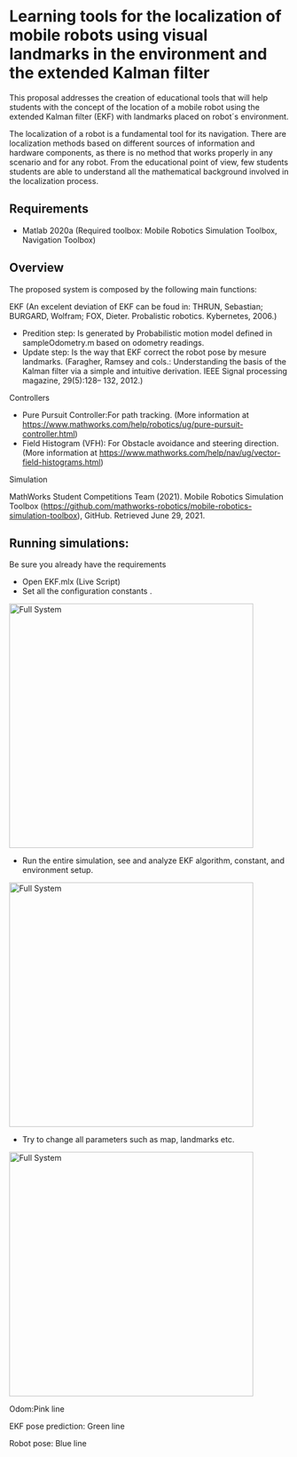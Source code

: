 # Learning tools for the localization of mobile robots using visual landmarks in the environment and the extended Kalman filter

This proposal addresses the creation of educational tools that will help students with the concept of the location of a mobile robot using the extended Kalman filter (EKF) with landmarks placed on robot´s environment.


The localization of a robot is a fundamental tool for its navigation. There are localization methods based on different sources of information and hardware components, as there is no method that works properly in any scenario and for any robot. From the educational point of view, few students students are able to understand all the mathematical background involved in the localization process.



## Requirements
* Matlab 2020a (Required toolbox: Mobile Robotics Simulation Toolbox, Navigation Toolbox)

## Overview 

The proposed system is composed by the following main functions:

EKF (An excelent deviation of EKF can be foud in: THRUN, Sebastian; BURGARD, Wolfram; FOX, Dieter. Probalistic robotics. Kybernetes, 2006.)
* Predition step: Is generated by Probabilistic motion model defined in sampleOdometry.m  based on odometry readings.
* Update step: Is the way that EKF correct the robot pose by mesure landmarks.  (Faragher, Ramsey and cols.: Understanding the basis of the Kalman filter via a
simple and intuitive derivation. IEEE Signal processing magazine, 29(5):128–
132, 2012.)

Controllers

* Pure Pursuit Controller:For path tracking. (More information at https://www.mathworks.com/help/robotics/ug/pure-pursuit-controller.html)
* Field Histogram (VFH): For Obstacle avoidance and steering direction. (More information at https://www.mathworks.com/help/nav/ug/vector-field-histograms.html)

Simulation

MathWorks Student Competitions Team (2021). Mobile Robotics Simulation Toolbox (https://github.com/mathworks-robotics/mobile-robotics-simulation-toolbox), GitHub. Retrieved June 29, 2021.



## Running simulations:

Be sure you already have the requirements

* Open EKF.mlx  (Live Script)
* Set all the configuration constants .

<img src="https://raw.githubusercontent.com/dieg4231/MRS_EKF_MatLab/main/img/EKF_gui.png" alt="Full System" width="440"/>

* Run the entire simulation, see and analyze EKF algorithm, constant, and environment setup.

<img src="https://raw.githubusercontent.com/dieg4231/MRS_EKF_MatLab/main/img/EKF_execution.PNG" alt="Full System" width="440"/>

* Try to change  all  parameters such as map, landmarks etc.
 
<img src="https://raw.githubusercontent.com/dieg4231/MRS_EKF_MatLab/main/img/EKF_office.PNG" alt="Full System" width="440"/>

Odom:Pink line

EKF pose prediction: Green line

Robot pose: Blue line


